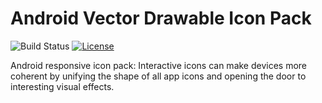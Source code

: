 # Android Vector Drawable Icon Pack


![Build Status](https://travis-ci.com/YahiaAngelo/ProjectKarma.svg?token=yFduMLnycQ4NCCzJTete&branch=master)
[![License](https://img.shields.io/badge/license-GNU-blue.svg)](https://www.gnu.org/licenses/)

Android responsive icon pack: Interactive icons can make devices more coherent by unifying the shape of all app icons and opening the door to interesting visual effects.



